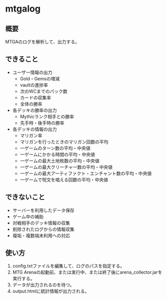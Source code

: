 # mtgalog

## 概要
MTGAのログを解析して、出力する。

## できること
- ユーザー情報の出力
  - Gold・Gemsの増減
  - vaultの進捗率
  - 次のWCまでのパック数
  - カードの収集率
  - 全体の勝率
- 各デッキの勝率の出力
  - Mythicランク相手との勝率
  - 先手時・後手時の勝率
- 各デッキの情報の出力
  - マリガン率
  - マリガンを行ったときのマリガン回数の平均
  - 一ゲームのターン数の平均・中央値
  - 一ゲームにかかる時間の平均・中央値
  - 一ゲームの最大土地枚数の平均・中央値
  - 一ゲームの最大クリーチャー数の平均・中央値
  - 一ゲームの最大アーティファクト・エンチャント数の平均・中央値
  - 一ゲームで呪文を唱える回数の平均・中央値

## できないこと
- サーバーを利用したデータ保存
- ゲーム中の補助
- 対戦相手のデッキ情報の収集
- 削除されたログからの情報収集
- 複垢・複数端末利用への対応

## 使い方
1. config.txtファイルを編集して、ログのパスを指定する。
1. MTG Arenaの起動前、または実行中、または終了後にarena_collector.jarを実行する。
1. データが出力されるのを待つ。
1. output.htmlに統計情報が出力される。

